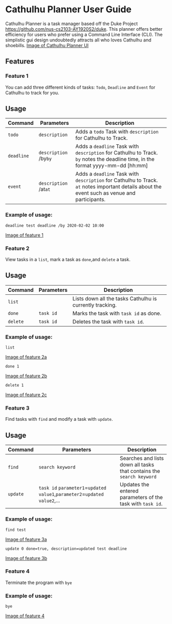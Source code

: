 # Cathulhu Planner User Guide
Cathulhu Planner is a task manager based off the Duke Project https://github.com/nus-cs2103-AY1920S2/duke.
This planner offers better efficiency for users who prefer using a Command Line Interface (CLI). The simplistic gui design undoubtedly attracts all who loves Cathulhu and shoebills. 
[Image of Cathulhu Planner UI](./UI.png)

## Features 

### Feature 1 
You can add three different kinds of tasks: `Todo`, `Deadline` and `Event` for Cathulhu to track for you.

## Usage

Command | Parameters | Description
--------|------------|-------------
`todo`|`description`| Adds a `todo` Task with `description` for Cathulhu to Track.
`deadline`|`description` /by`by` | Adds a `deadline` Task with `description` for Cathulhu to Track. `by` notes the deadline time, in the format yyyy-mm-dd \[hh:mm\]
`event`|`description` /at`at` | Adds a `deadline` Task with `description` for Cathulhu to Track. `at` notes important details about the event such as venue and participants.


### Example of usage: 

`deadline test deadline /by 2020-02-02 10:00`

[Image of feature 1](./feature1.png)


### Feature 2
View tasks in a `list`, mark a task as `done`,and `delete` a task.

## Usage

Command | Parameters | Description
--------|------------|-------------
`list`|| Lists down all the tasks Cathulhu is currently tracking.
`done`|`task id`| Marks the task with `task id` as done. 
`delete`|`task id`| Deletes the task with `task id`.



### Example of usage: 
`list`

[Image of feature 2a](./feature2a.png)


`done 1`

[Image of feature 2b](./feature2b.png)

`delete 1`

[Image of feature 2c](./feature2c.png)

### Feature 3
Find tasks with `find` and modify a task with `update`.

## Usage

Command | Parameters | Description
--------|------------|-------------
`find`|`search keyword`|Searches and lists down all tasks that contains the `search keyword`
`update`|`task id` `parameter1`=`updated value1`,`parameter2`=`updated value2`,...  | Updates the entered parameters of the task with `task id`.



### Example of usage: 
`find test`

[Image of feature 3a](./feature3a.png)


`update 0 done=true, description=updated test deadline`

[Image of feature 3b](./feature3b.png)


### Feature 4
Terminate the program with `bye`

### Example of usage:
`bye`

[Image of feature 4](./feature4.png)